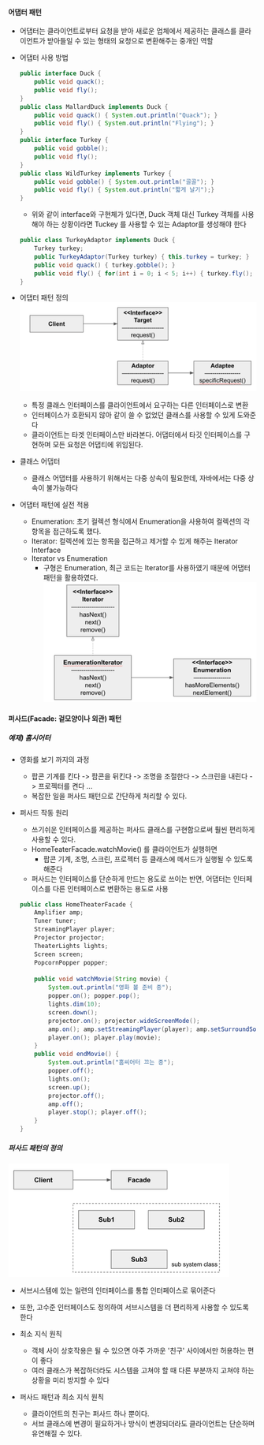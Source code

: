 #### 어댑터 패턴

- 어댑터는 클라이언트로부터 요청을 받아 새로운 업체에서 제공하는 클래스를 클라이언트가 받아들일 수 있는 형태의 요청으로 변환해주는 중개인 역할
- 어댑터 사용 방법
  ```java
  public interface Duck {
      public void quack();
      public void fly();
  }
  public class MallardDuck implements Duck {
      public void quack() { System.out.println("Quack"); }
      public void fly() { System.out.println("Flying"); }
  }
  public interface Turkey {
      public void gobble();
      public void fly();
  }
  public class WildTurkey implements Turkey {
      public void gobble() { System.out.println("골골"); }
      public void fly() { System.out.println("짧게 날기");}
  }
  ```
  - 위와 같이 interface와 구현체가 있다면, Duck 객체 대신 Turkey 객체를 사용해야 하는 상황이라면 Tuckey 를 사용할 수 있는 Adaptor를 생성해야 한다
  ```java
  public class TurkeyAdaptor implements Duck {
      Turkey turkey;
      public TurkeyAdaptor(Turkey turkey) { this.turkey = turkey; }
      public void quack() { turkey.gobble(); }
      public void fly() { for(int i = 0; i < 5; i++) { turkey.fly(); }
  }
  ```

- 어댑터 패턴 정의
  ![img.png](img.png)
  
  - 특정 클래스 인터페이스를 클라이언트에서 요구하는 다른 인터페이스로 변환
  - 인터페이스가 호환되지 않아 같이 쓸 수 없었던 클래스를 사용할 수 있게 도와준다
  - 클라이언트는 타겟 인터페이스만 바라본다. 어댑터에서 타깃 인터페이스를 구현하며 모든 요청은 어댑티에 위임된다.

- 클래스 어댑터
  - 클래스 어댑터를 사용하기 위해서는 다중 상속이 필요한데, 자바에서는 다중 상속이 불가능하다
  
- 어댑터 패턴에 실전 적용
  - Enumeration: 초기 컬렉션 형식에서 Enumeration을 사용하여 컬렉션의 각 항목을 접근하도록 했다.
  - Iterator: 컬렉션에 있는 항목을 접근하고 제거할 수 있게 해주는 Iterator Interface
  - Iterator vs Enumeration
    - 구형은 Enumeration, 최근 코드는 Iterator를 사용하였기 때문에 어댑터 패턴을 활용하였다.
      ![img_1.png](img_1.png)

#### 퍼사드(Facade: 겉모양이나 외관) 패턴

##### 예제) 홈시어터

- 영화를 보기 까지의 과정
  - 팝콘 기계를 킨다 -> 팜콘을 뒤킨다 -> 조명을 조절한다 -> 스크린을 내린다 -> 프로젝터를 켠다 ...
  - 복잡한 일을 퍼사드 패턴으로 간단하게 처리할 수 있다.

- 퍼사드 작동 원리
  - 쓰기쉬운 인터페이스를 제공하는 퍼사드 클래스를 구현함으로써 훨씬 편리하게 사용할 수 있다.
  - HomeTeaterFacade.watchMovie() 를 클라이언트가 실행하면
    - 팝콘 기계, 조명, 스크린, 프로젝터 등 클래스에 메서드가 실행될 수 있도록 해준다
  - 퍼사드는 인터페이스를 단순하게 만드는 용도로 쓰이는 반면, 어댑터는 인터페이스를 다른 인터페이스로 변환하는 용도로 사용
  ```java
  public class HomeTheaterFacade {
      Amplifier amp;
      Tuner tuner;
      StreamingPlayer player;
      Projector projector;
      TheaterLights lights;
      Screen screen;
      PopcornPopper popper;
      
      public void watchMovie(String movie) {
          System.out.println("영화 볼 준비 중");
          popper.on(); popper.pop();
          lights.dim(10);
          screen.down();
          projector.on(); projector.wideScreenMode();
          amp.on(); amp.setStreamingPlayer(player); amp.setSurroundSound(); amp.setVolume(5);
          player.on(); player.play(movie);
      }
      public void endMovie() {
          System.out.println("홈씨어터 끄는 중");
          popper.off();
          lights.on();
          screen.up();
          projector.off();
          amp.off();
          player.stop(); player.off();
      }
  }
  ```

##### 퍼사드 패턴의 정의

![img_2.png](img_2.png)

- 서브시스템에 있는 일련의 인터페이스를 통합 인터페이스로 묶어준다
- 또한, 고수준 인터페이스도 정의하여 서브시스템을 더 편리하게 사용할 수 있도록 한다

- 최소 지식 원칙
  - 객체 사이 상호작용은 될 수 있으면 아주 가까운 '친구' 사이에서만 허용하는 편이 좋다
  - 여러 클래스가 복잡하더라도 시스템을 고쳐야 할 때 다른 부분까지 고쳐야 하는 상황을 미리 방지할 수 있다
- 퍼사드 패턴과 최소 지식 원칙
  - 클라이언트의 친구는 퍼사드 하나 뿐이다.
  - 서브 클래스에 변경이 필요하거나 방식이 변경되더라도 클라이언트는 단순하며 유연해질 수 있다.
    